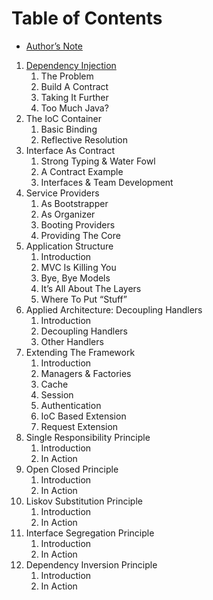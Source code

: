 # Table of Contents

* [Author’s Note](Author's%20Note.md)

1. [Dependency Injection](1.%20Dependency%20Injection)
    1. The Problem
    2. Build A Contract
    3. Taking It Further
    4. Too Much Java?
2. The IoC Container
    1. Basic Binding
    2. Reflective Resolution
3. Interface As Contract
    1. Strong Typing & Water Fowl
    2. A Contract Example
    3. Interfaces & Team Development
4. Service Providers
    1. As Bootstrapper
    2. As Organizer
    3. Booting Providers
    4. Providing The Core
5. Application Structure
    1. Introduction
    2. MVC Is Killing You
    3. Bye, Bye Models
    4. It’s All About The Layers
    5. Where To Put “Stuff”
6. Applied Architecture: Decoupling Handlers
    1. Introduction
    2. Decoupling Handlers
    3. Other Handlers
7. Extending The Framework
    1. Introduction
    2. Managers & Factories
    3. Cache
    4. Session
    5. Authentication
    6. IoC Based Extension
    7. Request Extension
8. Single Responsibility Principle
    1. Introduction
    2. In Action
9. Open Closed Principle
    1. Introduction
    2. In Action
10. Liskov Substitution Principle
    1. Introduction
    2. In Action
11. Interface Segregation Principle
    1. Introduction
    2. In Action
12. Dependency Inversion Principle
    1. Introduction
    2. In Action
